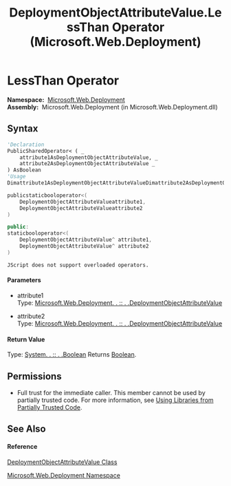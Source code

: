 ﻿---
title: DeploymentObjectAttributeValue.LessThan Operator  (Microsoft.Web.Deployment)
TOCTitle: LessThan Operator
ms:assetid: M:Microsoft.Web.Deployment.DeploymentObjectAttributeValue.op_LessThan(Microsoft.Web.Deployment.DeploymentObjectAttributeValue,Microsoft.Web.Deployment.DeploymentObjectAttributeValue)
ms:mtpsurl: https://msdn.microsoft.com/en-us/library/microsoft.web.deployment.deploymentobjectattributevalue.op_lessthan(v=VS.90)
ms:contentKeyID: 22753937
ms.date: 05/02/2012
mtps_version: v=VS.90
f1_keywords:
- Microsoft.Web.Deployment.DeploymentObjectAttributeValue.LessThan
dev_langs:
- CSharp
- JScript
- VB
- c++
api_location:
- Microsoft.Web.Deployment.dll
api_name:
- Microsoft.Web.Deployment.DeploymentObjectAttributeValue.LessThan
- Microsoft.Web.Deployment.DeploymentObjectAttributeValue.op_LessThan
api_type:
- Managed
topic_type:
- apiref
- kbSyntax
product_family_name: VS
ROBOTS: INDEX,FOLLOW
---

# LessThan Operator

**Namespace:**  [Microsoft.Web.Deployment](microsoft-web-deployment-namespace.md)  
**Assembly:**  Microsoft.Web.Deployment (in Microsoft.Web.Deployment.dll)

## Syntax

``` vb
'Declaration
PublicSharedOperator< ( _
    attribute1AsDeploymentObjectAttributeValue, _
    attribute2AsDeploymentObjectAttributeValue _
) AsBoolean
'Usage
Dimattribute1AsDeploymentObjectAttributeValueDimattribute2AsDeploymentObjectAttributeValueDimreturnValueAsBooleanreturnValue = (attribute1<attribute2)
```

``` csharp
publicstaticbooloperator<(
    DeploymentObjectAttributeValueattribute1,
    DeploymentObjectAttributeValueattribute2
)
```

``` c++
public:
staticbooloperator<(
    DeploymentObjectAttributeValue^ attribute1, 
    DeploymentObjectAttributeValue^ attribute2
)
```

``` jscript
JScript does not support overloaded operators.
```

#### Parameters

  - attribute1  
    Type: [Microsoft.Web.Deployment. . :: . .DeploymentObjectAttributeValue](deploymentobjectattributevalue-class-microsoft-web-deployment.md)  

<!-- end list -->

  - attribute2  
    Type: [Microsoft.Web.Deployment. . :: . .DeploymentObjectAttributeValue](deploymentobjectattributevalue-class-microsoft-web-deployment.md)  

#### Return Value

Type: [System. . :: . .Boolean](https://msdn.microsoft.com/en-us/library/a28wyd50\(v=vs.90\))  
Returns [Boolean](https://msdn.microsoft.com/en-us/library/a28wyd50\(v=vs.90\)).  

## Permissions

  - Full trust for the immediate caller. This member cannot be used by partially trusted code. For more information, see [Using Libraries from Partially Trusted Code](https://msdn.microsoft.com/en-us/library/8skskf63\(v=vs.90\)).

## See Also

#### Reference

[DeploymentObjectAttributeValue Class](deploymentobjectattributevalue-class-microsoft-web-deployment.md)

[Microsoft.Web.Deployment Namespace](microsoft-web-deployment-namespace.md)

